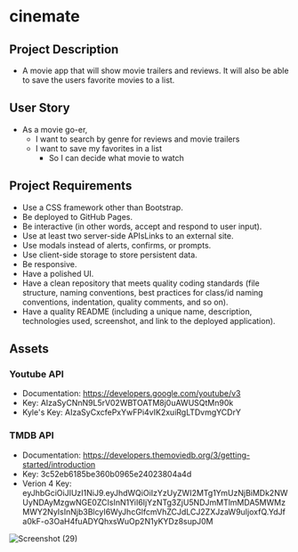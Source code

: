 # cinemate

## Project Description

* A movie app that will show movie trailers and reviews. It will also be able to save the users favorite movies to a list.

## User Story

* As a movie go-er,
  * I want to search by genre for reviews and movie trailers
  * I want to save my favorites in a list 
    * So I can decide what movie to watch

## Project Requirements 

* Use a CSS framework other than Bootstrap.
* Be deployed to GitHub Pages.
* Be interactive (in other words, accept and respond to user input).
* Use at least two server-side APIsLinks to an external site.
* Use modals instead of alerts, confirms, or prompts.
* Use client-side storage to store persistent data.
* Be responsive.
* Have a polished UI.
* Have a clean repository that meets quality coding standards (file structure, naming conventions, best practices for class/id naming conventions, indentation, quality comments, and so on).
* Have a quality README (including a unique name, description, technologies used, screenshot, and link to the deployed application).

## Assets 

### Youtube API

* Documentation: https://developers.google.com/youtube/v3
* Key: AIzaSyCNnN9L5rV02WBTOATM8j0uAWUSQtMn90k
* Kyle's Key: AIzaSyCxcfePxYwFPi4vIK2xuiRgLTDvmgYCDrY

### TMDB API

* Documentation: https://developers.themoviedb.org/3/getting-started/introduction
* Key: 3c52eb6185be360b0965e24023804a4d
* Verion 4 Key: eyJhbGciOiJIUzI1NiJ9.eyJhdWQiOiIzYzUyZWI2MTg1YmUzNjBiMDk2NWUyNDAyMzgwNGE0ZCIsInN1YiI6IjYzNTg3ZjU5NDJmMTlmMDA5MWMzMWY2NyIsInNjb3BlcyI6WyJhcGlfcmVhZCJdLCJ2ZXJzaW9uIjoxfQ.YdJfa0kF-o3OaH4fuADYQhxsWuOp2N1yKYDz8supJ0M


![Screenshot (29)](https://user-images.githubusercontent.com/110487869/199381887-2bf7a0d0-99f0-4375-aec2-a80e3c39572f.png)

